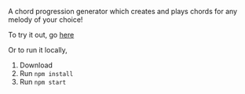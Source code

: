 A chord progression generator which creates and plays chords for any melody of your choice!

To try it out, go [here](https://jpolina.github.io/chord-generator/)

Or to run it locally,
1. Download
2. Run `npm install`
3. Run `npm start`
